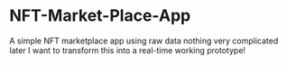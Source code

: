 # NFT-Market-Place-App
A simple NFT marketplace app using raw data nothing very complicated later I want to transform this into a real-time working prototype!
